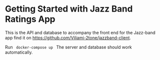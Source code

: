 # Getting Started with Jazz Band Ratings App

This is the API and database to accompany the front end for the Jazz-band app find it on https://github.com/Viliami-2tone/jazzband-client.

Run <code> docker-compose up </code>
The server and database should work automatically.
